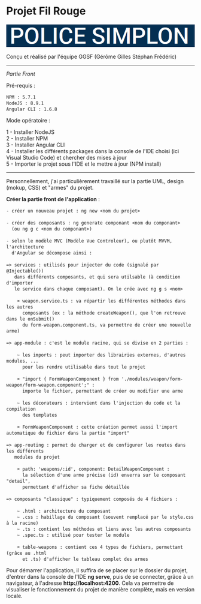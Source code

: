 # **Projet Fil Rouge** #


<p>
  <img src=".\src\assets\images\titre-fil-rouge.png"/>
</p>
Conçu et réalisé par l'équipe GGSF (Gérôme Gilles Stéphan Frédéric)

----------

*Partie Front*

Pré-requis :

    NPM : 5.7.1
    NodeJS : 8.9.1
    Angular CLI : 1.6.8

Mode opératoire :

1 - Installer NodeJS  
2 - Installer NPM  
3 - Installer Angular CLI  
4 - Installer les différents packages dans la console de l'IDE choisi (ici Visual Studio Code) et chercher des mises à jour  
5 - Importer le projet sous l'IDE et le mettre à jour (NPM install)

----------

Personnellement, j'ai particulièrement travaillé sur la partie UML, design (mokup, CSS) et "armes" du projet.


**Créer la partie front de l'application** :

    - créer un nouveau projet : ng new <nom du projet>
    
    - créer des composants : ng generate componant <nom du componant>
      (ou ng g c <nom du componant>)
    
    - selon le modèle MVC (Modèle Vue Controleur), ou plutôt MVVM, l'architecture 
      d'Angular se décompose ainsi :
    
    => services : utilisés pour injecter du code (signalé par @Injectable()) 
       dans différents composants, et qui sera utilsable (à condition d'importer
       le service dans chaque composant). On le crée avec ng g s <nom>

		¤ weapon.service.ts : va répartir les différentes méthodes dans les autres
          composants (ex : la méthode createWeapon(), que l'on retrouve dans le onSubmit()
          du form-weapon.component.ts, va permettre de créer une nouvelle arme)
    
    => app-module : c'est le module racine, qui se divise en 2 parties :
    
    	~ les imports : peut importer des librairies externes, d'autres modules, ...
     	  pour les rendre utilisable dans tout le projet
    
		¤ "import { FormWeaponComponent } from './modules/weapon/form-weapon/form-weapon.component';" :
	      importe le fichier, permettant de créer ou modifier une arme

   		~ les décorateurs : intervient dans l'injection du code et la compilation
		  des templates

		¤ FormWeaponComponent : cette création permet aussi l'import automatique du fichier dans la partie "import"
    
    => app-routing : permet de charger et de configurer les routes dans les différents
       modules du projet
    
		¤ path: 'weapons/:id', component: DetailWeaponComponent :
		  la sélection d'une arme précise (id) enverra sur le composant "detail", 
		  permettant d'afficher sa fiche détaillée

    => composants "classique" : typiquement composés de 4 fichiers :
    
  		~ .html : architecture du composant
	    ~ .css : habillage du composant (souvent remplacé par le style.css à la racine)
	    ~ .ts : contient les méthodes et liens avec les autres composants
 		~ .spec.ts : utilisé pour tester le module

		¤ table-weapons : contient ces 4 types de fichiers, permettant (grâce au .html
		  et .ts) d'afficher le tableau complet des armes
    
Pour démarrer l'application, il suffira de se placer sur le dossier du projet, d'entrer dans la console de l'IDE **ng serve**, puis de se connecter, grâce à un navigateur, à l'adresse **http://localhost:4200**. Cela va permettre de visualiser le fonctionnement du projet de manière complète, mais en version locale.
